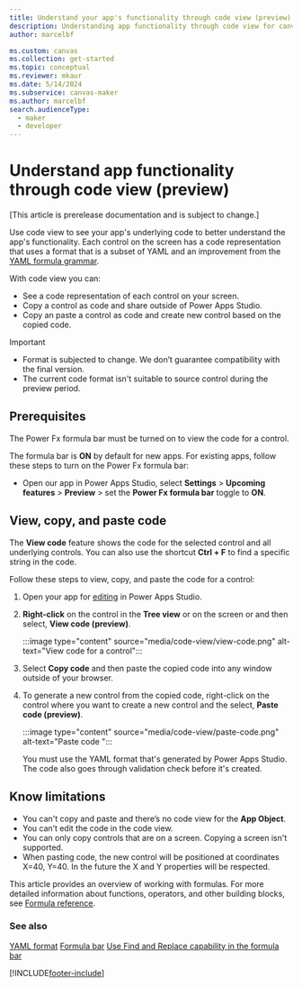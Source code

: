 ```yaml
---
title: Understand your app's functionality through code view (preview)
description: Understanding app functionality through code view for canvas apps.
author: marcelbf

ms.custom: canvas
ms.collection: get-started
ms.topic: conceptual
ms.reviewer: mkaur
ms.date: 5/14/2024
ms.subservice: canvas-maker
ms.author: marcelbf
search.audienceType: 
  - maker
  - developer
---
```

# Understand app functionality through code view (preview)

[This article is prerelease documentation and is subject to change.]

Use code view to see your app's underlying code to better understand the app's functionality. Each control on the screen has a code representation that uses a format that is a subset of YAML and an improvement from the [YAML formula grammar](/power-platform/power-fx/yaml-formula-grammar).

With code view you can:

- See a code representation of each control on your screen.
- Copy a control as code and share outside of Power Apps Studio.
- Copy an paste a control as code and create new control based on the copied code.

> [!IMPORTANT]
> - Format is subjected to change. We don’t guarantee compatibility with the final version.
> - The current code format isn't suitable to source control during the preview period.

## Prerequisites 

 The Power Fx formula bar must be turned on to view the code for a control.

The formula bar is **ON** by default for new apps. For existing apps, follow these steps to turn on the Power Fx formula bar:
 - Open our app in Power Apps Studio, select **Settings** > **Upcoming features** > **Preview** > set the **Power Fx formula bar** toggle to **ON**.


## View, copy, and paste code

The **View code** feature shows the code for the selected control and all underlying controls. You can also use the shortcut **Ctrl + F** to find a specific string in the code.

Follow these steps to view, copy, and paste the code for a control:

1. Open your app for [editing](edit-app.md) in Power Apps Studio.
1. **Right-click** on the control in the **Tree view** or on the screen or and then select, **View code (preview)**. 

    :::image type="content" source="media/code-view/view-code.png" alt-text="View code for a control":::

1. Select **Copy code** and then paste the copied code into any window outside of your browser.

1. To generate a new control from the copied code, right-click on the control where you want to create a new control and the select, **Paste code (preview)**. 

    :::image type="content" source="media/code-view/paste-code.png" alt-text="Paste code ":::


     You must use the YAML format that's generated by Power Apps Studio. The code also goes through validation check before it's created.

## Know limitations

* You can't copy and paste and there’s no code view for the **App Object**.
* You can’t edit the code in the code view.
* You can only copy controls that are on a screen. Copying a screen isn't supported.
* When pasting code, the new control will be positioned at coordinates X=40, Y=40. In the future the X and Y properties will be respected.

This article provides an overview of working with formulas. For more detailed information about functions, operators, and other building blocks, see [Formula reference](formula-reference.md).

### See also

[YAML format](/power-platform/power-fx/yaml-formula-grammar)
[Formula bar](formula-bar-find-replace.md)
[Use Find and Replace capability in the formula bar](formula-bar-find-replace.md)

[!INCLUDE[footer-include](../../includes/footer-banner.md)]
